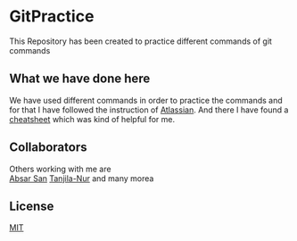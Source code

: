 # GitPractice

This Repository has been created to practice different commands of git commands

## What we have done here

We have used different commands in order to practice the commands and for that I have followed the instruction of  [Atlassian](https://www.atlassian.com/git). And there I have found a [cheatsheet](https://www.atlassian.com/dam/jcr:8132028b-024f-4b6b-953e-e68fcce0c5fa/atlassian-git-cheatsheet.pdf) which was kind of helpful for me. 



## Collaborators

Others working with me are \
[Absar San](https://github.com/AbsarRahmanBjit) 
[Tanjila-Nur](https://github.com/Tanjila-Nur)
and many morea



## License

[MIT](https://choosealicense.com/licenses/mit/)
